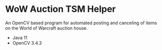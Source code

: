 # WoW Auction TSM Helper

An OpenCV based program for automated posting and canceling of items 
on the World of Warcraft auction house.


- Java 11
- OpenCV 3.4.3
